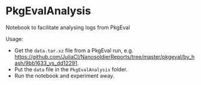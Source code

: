 # PkgEvalAnalysis

Notebook to facilitate analysing logs from PkgEval

Usage:

- Get the `data.tar.xz` file from a PkgEval run, e.g. https://github.com/JuliaCI/NanosoldierReports/tree/master/pkgeval/by_hash/9bb1633_vs_dd12291.
- Put the `data` file in the `PkgEvalAnalysis` folder.
- Run the notebook and experiment away.
